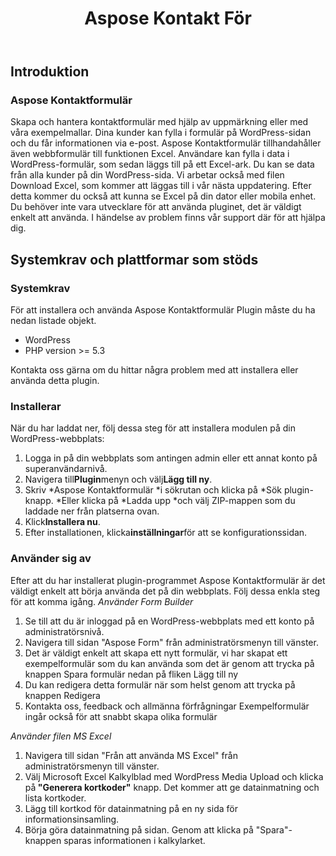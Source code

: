 ﻿---
title: Aspose Kontakt För
second_title: Aspose Contact Form Documen
type: docs
url: /sv/aspose-contact-form/
description: Skapa och hantera kontaktformulär med hjälp av uppmärkning eller med våra exempelmallar. Dina kunder kan fylla i formulär på WordPress-sidan och du får informationen via e-post. Aspose Kontaktformulär tillhandahåller även webbformulär till funktionen Excel. Användare kan fylla i data i WordPress-formulär, som sedan läggs till på ett Excel-ark. Du kan se data från alla kunder på din WordPress-sida
weight: 10
kwords: Excel, Office Cloud, REST API, Spreadsheet, PDF, CSV, Json, Markdwon, Aspose Kontaktformulär
---
## **Introduktion**
### **Aspose Kontaktformulär**
Skapa och hantera kontaktformulär med hjälp av uppmärkning eller med våra exempelmallar. Dina kunder kan fylla i formulär på WordPress-sidan och du får informationen via e-post. Aspose Kontaktformulär tillhandahåller även webbformulär till funktionen Excel. Användare kan fylla i data i WordPress-formulär, som sedan läggs till på ett Excel-ark. Du kan se data från alla kunder på din WordPress-sida. Vi arbetar också med filen Download Excel, som kommer att läggas till i vår nästa uppdatering. Efter detta kommer du också att kunna se Excel på din dator eller mobila enhet. Du behöver inte vara utvecklare för att använda pluginet, det är väldigt enkelt att använda. I händelse av problem finns vår support där för att hjälpa dig.
## **Systemkrav och plattformar som stöds**
### **Systemkrav**
För att installera och använda Aspose Kontaktformulär Plugin måste du ha nedan listade objekt.

- WordPress
- PHP version >= 5.3

Kontakta oss gärna om du hittar några problem med att installera eller använda detta plugin.
### **Installerar**
När du har laddat ner, följ dessa steg för att installera modulen på din WordPress-webbplats:

1. Logga in på din webbplats som antingen admin eller ett annat konto på superanvändarnivå.
1. Navigera till**Plugin**menyn och välj**Lägg till ny**.
1. Skriv \*Aspose Kontaktformulär \*i sökrutan och klicka på \*Sök plugin-knapp. \*Eller klicka på \*Ladda upp \*och välj ZIP-mappen som du laddade ner från platserna ovan.
1. Klick**Installera nu**.
1. Efter installationen, klicka**inställningar**för att se konfigurationssidan.
### **Använder sig av**
Efter att du har installerat plugin-programmet Aspose Kontaktformulär är det väldigt enkelt att börja använda det på din webbplats. Följ dessa enkla steg för att komma igång.
*Använder Form Builder*
1. Se till att du är inloggad på en WordPress-webbplats med ett konto på administratörsnivå.
1. Navigera till sidan "Aspose Form" från administratörsmenyn till vänster.
1. Det är väldigt enkelt att skapa ett nytt formulär, vi har skapat ett exempelformulär som du kan använda som det är genom att trycka på knappen Spara formulär nedan på fliken Lägg till ny
1. Du kan redigera detta formulär när som helst genom att trycka på knappen Redigera
1. Kontakta oss, feedback och allmänna förfrågningar Exempelformulär ingår också för att snabbt skapa olika formulär

*Använder filen MS Excel*
1. Navigera till sidan "Från att använda MS Excel" från administratörsmenyn till vänster.
1.  Välj Microsoft Excel Kalkylblad med WordPress Media Upload och klicka på<strong> "Generera kortkoder"</strong> knapp. Det kommer att ge datainmatning och lista kortkoder.
1. Lägg till kortkod för datainmatning på en ny sida för informationsinsamling.
1. Börja göra datainmatning på sidan. Genom att klicka på "Spara"-knappen sparas informationen i kalkylarket.
